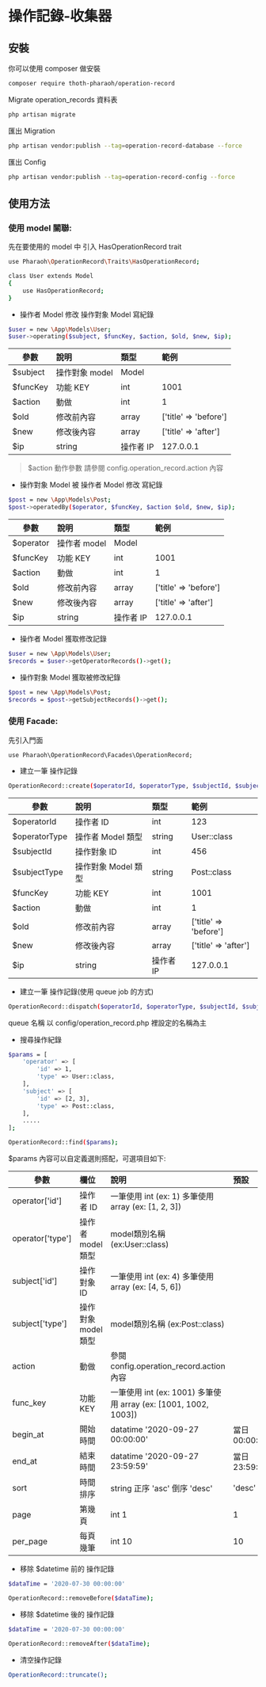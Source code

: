 # 操作記錄-收集器

## 安裝
你可以使用 composer 做安裝
```bash
composer require thoth-pharaoh/operation-record
```

Migrate operation_records 資料表
```bash
php artisan migrate
```

匯出 Migration
```bash
php artisan vendor:publish --tag=operation-record-database --force
```

匯出 Config
```bash
php artisan vendor:publish --tag=operation-record-config --force
```

## 使用方法

### 使用 model 關聯:

先在要使用的 model 中 引入 HasOperationRecord trait
```bash
use Pharaoh\OperationRecord\Traits\HasOperationRecord;

class User extends Model
{
    use HasOperationRecord;
}
```

- 操作者 Model 修改 操作對象 Model 寫紀錄

```bash
$user = new \App\Models\User;
$user->operating($subject, $funcKey, $action, $old, $new, $ip);
```
| 參數 | 說明 | 類型 | 範例 |
| ------------|:----------------------- | :------| :------|
| $subject | 操作對象 model | Model |  |
| $funcKey | 功能 KEY  | int | 1001 |
| $action | 動做  | int | 1 |
| $old | 修改前內容  | array | ['title' => 'before'] |
| $new | 修改後內容  | array | ['title' => 'after'] |
| $ip | string | 操作者 IP | 127.0.0.1 |

> $action 動作參數 請參閱 config.operation_record.action 內容

- 操作對象 Model 被 操作者 Model 修改 寫紀錄

```bash
$post = new \App\Models\Post;
$post->operatedBy($operator, $funcKey, $action $old, $new, $ip);
```
| 參數 | 說明 | 類型 | 範例 |
| ------------|:----------------------- | :------| :------|
| $operator | 操作者 model | Model |  |
| $funcKey | 功能 KEY  | int | 1001 |
| $action | 動做  | int | 1 |
| $old | 修改前內容  | array | ['title' => 'before'] |
| $new | 修改後內容  | array | ['title' => 'after'] |
| $ip | string | 操作者 IP | 127.0.0.1 |

- 操作者 Model 獲取修改記錄

```bash
$user = new \App\Models\User;
$records = $user->getOperatorRecords()->get();
```

- 操作對象 Model 獲取被修改紀錄

```bash
$post = new \App\Models\Post;
$records = $post->getSubjectRecords()->get();
```

### 使用 Facade:

先引入門面
```
use Pharaoh\OperationRecord\Facades\OperationRecord;
```

- 建立一筆 操作記錄
```bash
OperationRecord::create($operatorId, $operatorType, $subjectId, $subjectType, $funcKey, $action ,$old, $new $ip);
```
| 參數 | 說明 | 類型 | 範例 |
| ------------|:----------------------- | :------| :------|
| $operatorId | 操作者 ID | int | 123 |
| $operatorType | 操作者 Model 類型 | string | User::class |
| $subjectId | 操作對象 ID | int | 456 |
| $subjectType | 操作對象 Model 類型 | string | Post::class |
| $funcKey | 功能 KEY  | int | 1001 |
| $action | 動做  | int | 1 |
| $old | 修改前內容  | array | ['title' => 'before'] |
| $new | 修改後內容  | array | ['title' => 'after'] |
| $ip | string | 操作者 IP | 127.0.0.1 |

- 建立一筆 操作記錄(使用 queue job 的方式)
```bash
OperationRecord::dispatch($operatorId, $operatorType, $subjectId, $subjectType, $funcKey, $action, $old, $new $ip);
```

queue 名稱 以 config/operation_record.php 裡設定的名稱為主

- 搜尋操作紀錄
```bash
$params = [
    'operator' => [
        'id' => 1,
        'type' => User::class,
    ],
    'subject' => [
        'id' => [2, 3],
        'type' => Post::class,
    ],
    .....
];

OperationRecord::find($params);
```
$params 內容可以自定義選則搭配，可選項目如下:

| 參數 | 欄位 | 說明 | 預設 |
| ------------|:----------------------- |:----------------------- |:-----------------------
| operator['id'] | 操作者 ID | 一筆使用 int (ex: 1) 多筆使用 array (ex: [1, 2, 3]) | |
| operator['type'] | 操作者 model 類型 | model類別名稱 (ex:User::class) | |
| subject['id'] | 操作對象 ID | 一筆使用 int (ex: 4) 多筆使用 array (ex: [4, 5, 6]) | |
| subject['type'] | 操作對象 model 類型 | model類別名稱 (ex:Post::class) | |
| action | 動做  | 參閱 config.operation_record.action內容 |  |
| func_key | 功能 KEY | 一筆使用 int (ex: 1001) 多筆使用 array (ex: [1001, 1002, 1003]) | |
| begin_at | 開始時間 | datatime '2020-09-27 00:00:00' | 當日 00:00:00 |
| end_at | 結束時間 | datatime '2020-09-27 23:59:59' | 當日 23:59:59 |
| sort | 時間排序 | string 正序 'asc' 倒序 'desc'| 'desc' |
| page | 第幾頁 | int 1| 1 |
| per_page | 每頁幾筆 | int 10| 10 |

- 移除 $datetime 前的 操作記錄
```bash
$dataTime = '2020-07-30 00:00:00'

OperationRecord::removeBefore($dataTime);
```

- 移除 $datetime 後的 操作記錄
```bash
$dataTime = '2020-07-30 00:00:00'

OperationRecord::removeAfter($dataTime);
```

- 清空操作記錄
```bash
OperationRecord::truncate();
```





